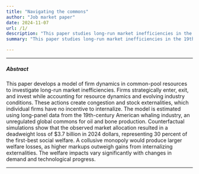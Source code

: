 ```yaml
---
title: "Navigating the commons"
author: "Job market paper"
date: 2024-11-07
url: /1/
description: "This paper studies long-run market inefficiencies in the 19th-century American whaling industry through the lens of firm and industry dynamics."
summary: "This paper studies long-run market inefficiencies in the 19th-century American whaling industry through the lens of firm and industry dynamics."

---
```


---

##### Abstract

This paper develops a model of firm dynamics in common-pool resources to investigate long-run market inefficiencies. Firms strategically enter, exit, and invest while accounting for resource dynamics and evolving industry conditions. These actions create congestion and stock externalities, which individual firms have no incentive to internalize. The model is estimated using long-panel data from the 19th-century American whaling industry, an unregulated global commons for oil and bone production. Counterfactual simulations show that the observed market allocation resulted in a deadweight loss of \$3.7 billion in 2024 dollars, representing 30 percent of the first-best social welfare. A collusive monopoly would produce larger welfare losses, as higher markups outweigh gains from internalizing externalities. The welfare impacts vary significantly with changes in demand and technological progress.

---
